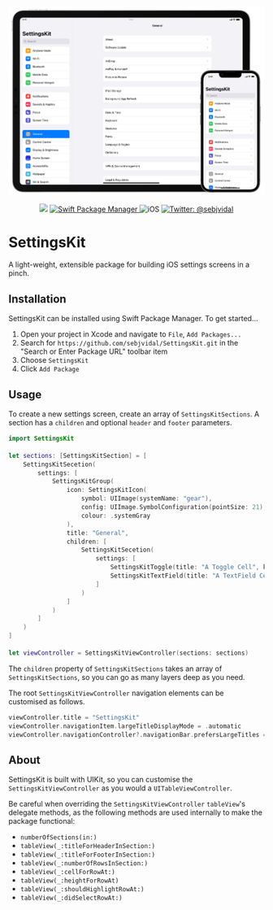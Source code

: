 <p align="center">
    <img src="Images/SettingsKit.png" width="600" max-width="90%" alt="SettingsKit" />
</p>

<p align="center">
    <img src="https://img.shields.io/badge/Swift-5.2-orange.svg" />
    <a href="https://swift.org/package-manager">
        <img src="https://img.shields.io/badge/spm-compatible-brightgreen.svg?style=flat" alt="Swift Package Manager" />
    </a>
     <img src="https://img.shields.io/badge/platforms-iOS-brightgreen.svg?style=flat" alt="iOS" />
    <a href="https://twitter.com/johnsundell">
        <img src="https://img.shields.io/badge/twitter-@sebjvidal-blue.svg?style=flat" alt="Twitter: @sebjvidal" />
    </a>
</p>

# SettingsKit

A light-weight, extensible package for building iOS settings screens in a pinch.

## Installation
SettingsKit can be installed using Swift Package Manager. To get started...
1. Open your project in Xcode and navigate to `File`, `Add Packages...`
2. Search for `https://github.com/sebjvidal/SettingsKit.git` in the "Search or Enter Package URL" toolbar item
3. Choose `SettingsKit`
4. Click `Add Package`

## Usage
To create a new settings screen, create an array of `SettingsKitSections`. A section has a `children` and optional `header` and `footer` parameters.
```swift
import SettingsKit

let sections: [SettingsKitSection] = [
    SettingsKitSecetion(
        settings: [
            SettingsKitGroup(
                icon: SettingsKitIcon(
                    symbol: UIImage(systemName: "gear"),
                    config: UIImage.SymbolConfiguration(pointSize: 21),
                    colour: .systemGray
                ),
                title: "General",
                children: [
                    SettingsKitSecetion(
                        settings: [
                            SettingsKitToggle(title: "A Toggle Cell", key: "toggle")
                            SettingsKitTextField(title: "A TextField Cell", key: "textField")
                        ]
                    )
                ]
            )
        ]
    )
]

let viewController = SettingsKitViewController(sections: sections)
```
The `children` property of `SettingsKitSections` takes an array of `SettingsKitSections`, so you can go as many layers deep as you need.

The root `SettingsKitViewController` navigation elements can be customised as follows.
```swift
viewController.title = "SettingsKit"
viewController.navigationItem.largeTitleDisplayMode = .automatic
viewController.navigationController?.navigationBar.prefersLargeTitles = true
```

## About
SettingsKit is built with UIKit, so you can customise the `SettingsKitViewController` as you would a `UITableViewController`.

Be careful when overriding the `SettingsKitViewController` `tableView`'s delegate methods, as the following methods are used internally to make the package functional: 
- `numberOfSections(in:)`
- `tableView(_:titleForHeaderInSection:)`
- `tableView(_:titleForFooterInSection:)`
- `tableView(_:numberOfRowsInSection:)`
- `tableView(_:cellForRowAt:)`
- `tableView(_:heightForRowAt)`
- `tableView(_:shouldHighlightRowAt:)`
- `tableView(_:didSelectRowAt:)`
